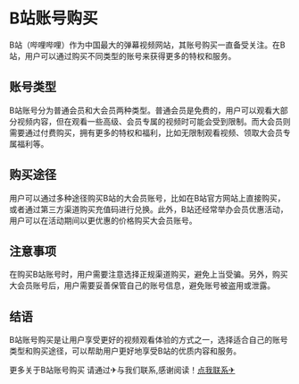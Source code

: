 # B站账号购买

B站（哔哩哔哩）作为中国最大的弹幕视频网站，其账号购买一直备受关注。在B站，用户可以通过购买不同类型的账号来获得更多的特权和服务。

## 账号类型

B站账号分为普通会员和大会员两种类型。普通会员是免费的，用户可以观看大部分视频内容，但在观看一些高级、会员专属的视频时可能会受到限制。而大会员则需要通过付费购买，拥有更多的特权和福利，比如无限制观看视频、领取大会员专属福利等。

## 购买途径

用户可以通过多种途径购买B站的大会员账号，比如在B站官方网站上直接购买，或者通过第三方渠道购买充值码进行兑换。此外，B站还经常举办会员优惠活动，用户可以在活动期间以更优惠的价格购买大会员账号。

## 注意事项

在购买B站账号时，用户需要注意选择正规渠道购买，避免上当受骗。另外，购买大会员账号后，用户需要妥善保管自己的账号信息，避免账号被盗用或泄露。

## 结语

B站账号购买是让用户享受更好的视频观看体验的方式之一，选择适合自己的账号类型和购买途径，可以帮助用户更好地享受B站的优质内容和服务。

更多关于B站账号购买 请通过✈与我们联系,感谢阅读！[点我联系✈](https://cdn.k02.cc)